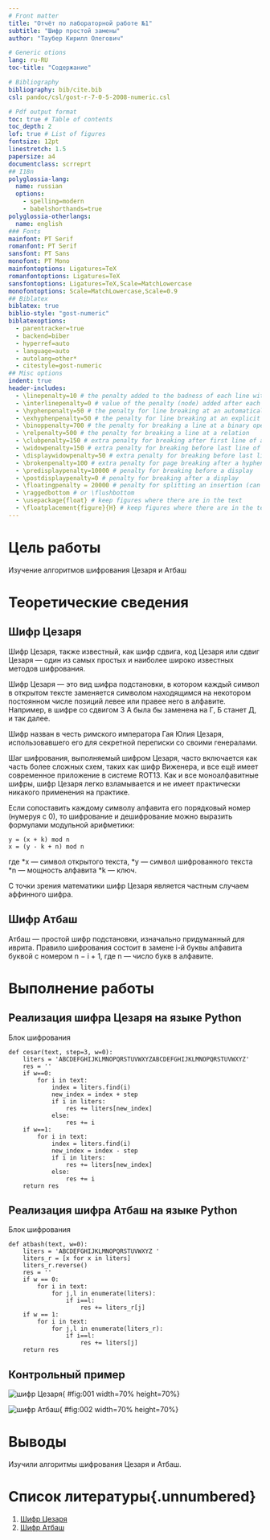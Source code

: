 ```yaml
---
# Front matter
title: "Отчёт по лабораторной работе №1"
subtitle: "Шифр простой замены"
author: "Таубер Кирилл Олегович"

# Generic otions
lang: ru-RU
toc-title: "Содержание"

# Bibliography
bibliography: bib/cite.bib
csl: pandoc/csl/gost-r-7-0-5-2008-numeric.csl

# Pdf output format
toc: true # Table of contents
toc_depth: 2
lof: true # List of figures
fontsize: 12pt
linestretch: 1.5
papersize: a4
documentclass: scrreprt
## I18n
polyglossia-lang:
  name: russian
  options:
	- spelling=modern
	- babelshorthands=true
polyglossia-otherlangs:
  name: english
### Fonts
mainfont: PT Serif
romanfont: PT Serif
sansfont: PT Sans
monofont: PT Mono
mainfontoptions: Ligatures=TeX
romanfontoptions: Ligatures=TeX
sansfontoptions: Ligatures=TeX,Scale=MatchLowercase
monofontoptions: Scale=MatchLowercase,Scale=0.9
## Biblatex
biblatex: true
biblio-style: "gost-numeric"
biblatexoptions:
  - parentracker=true
  - backend=biber
  - hyperref=auto
  - language=auto
  - autolang=other*
  - citestyle=gost-numeric
## Misc options
indent: true
header-includes:
  - \linepenalty=10 # the penalty added to the badness of each line within a paragraph (no associated penalty node) Increasing the value makes tex try to have fewer lines in the paragraph.
  - \interlinepenalty=0 # value of the penalty (node) added after each line of a paragraph.
  - \hyphenpenalty=50 # the penalty for line breaking at an automatically inserted hyphen
  - \exhyphenpenalty=50 # the penalty for line breaking at an explicit hyphen
  - \binoppenalty=700 # the penalty for breaking a line at a binary operator
  - \relpenalty=500 # the penalty for breaking a line at a relation
  - \clubpenalty=150 # extra penalty for breaking after first line of a paragraph
  - \widowpenalty=150 # extra penalty for breaking before last line of a paragraph
  - \displaywidowpenalty=50 # extra penalty for breaking before last line before a display math
  - \brokenpenalty=100 # extra penalty for page breaking after a hyphenated line
  - \predisplaypenalty=10000 # penalty for breaking before a display
  - \postdisplaypenalty=0 # penalty for breaking after a display
  - \floatingpenalty = 20000 # penalty for splitting an insertion (can only be split footnote in standard LaTeX)
  - \raggedbottom # or \flushbottom
  - \usepackage{float} # keep figures where there are in the text
  - \floatplacement{figure}{H} # keep figures where there are in the text
---
```


# Цель работы

Изучение алгоритмов шифрования Цезаря и Атбаш

# Теоретические сведения

## Шифр Цезаря

Шифр Цезаря, также известный, как шифр сдвига, код Цезаря или сдвиг Цезаря — один из самых простых и наиболее широко известных методов шифрования.

Шифр Цезаря — это вид шифра подстановки, в котором каждый символ в открытом тексте заменяется символом находящимся на некотором постоянном числе позиций левее или правее него в алфавите. Например, в шифре со сдвигом 3 А была бы заменена на Г, Б станет Д, и так далее.

Шифр назван в честь римского императора Гая Юлия Цезаря, использовавшего его для секретной переписки со своими генералами.

Шаг шифрования, выполняемый шифром Цезаря, часто включается как часть более сложных схем, таких как шифр Виженера, и все ещё имеет современное приложение в системе ROT13. Как и все моноалфавитные шифры, шифр Цезаря легко взламывается и не имеет практически никакого применения на практике.

Если сопоставить каждому символу алфавита его порядковый номер (нумеруя с 0), то шифрование и дешифрование можно выразить формулами модульной арифметики:

```
y = (x + k) mod n
x = (y - k + n) mod n
```

где
*x — символ открытого текста,
*y — символ шифрованного текста
*n — мощность алфавита
*k — ключ.

С точки зрения математики шифр Цезаря является частным случаем аффинного шифра.

## Шифр Атбаш

Атбаш — простой шифр подстановки, изначально придуманный для иврита. Правило шифрования состоит в замене i-й буквы алфавита буквой с номером n − i + 1, где n — число букв в алфавите.

# Выполнение работы

## Реализация шифра Цезаря на языке Python

Блок шифрования

```
def cesar(text, step=3, w=0):
    liters = 'ABCDEFGHIJKLMNOPQRSTUVWXYZABCDEFGHIJKLMNOPQRSTUVWXYZ'
    res = ''
    if w==0:
        for i in text:
            index = liters.find(i)
            new_index = index + step
            if i in liters:
                res += liters[new_index]
            else:
                res += i
    if w==1:
        for i in text:
            index = liters.find(i)
            new_index = index - step
            if i in liters:
                res += liters[new_index]
            else:
                res += i
    return res
```

## Реализация шифра Атбаш на языке Python

Блок шифрования

```
def atbash(text, w=0):
    liters = 'ABCDEFGHIJKLMNOPQRSTUVWXYZ '
    liters_r = [x for x in liters]
    liters_r.reverse()
    res = ''
    if w == 0:
        for i in text:
            for j,l in enumerate(liters):
                if i==l:
                    res += liters_r[j]
    if w == 1:
        for i in text:
            for j,l in enumerate(liters_r):
                if i==l:
                    res += liters[j]
    return res
```

## Контрольный пример

![шифр Цезаря](image/01.png){ #fig:001 width=70% height=70%}

![шифр Атбаш](image/02.png){ #fig:002 width=70% height=70%}


# Выводы

Изучили алгоритмы шифрования Цезаря и Атбаш.

# Список литературы{.unnumbered}

1. [Шифр Цезаря](https://habr.com/ru/post/534058/)
2. [Шифр Атбаш](https://habr.com/ru/post/444176/)
